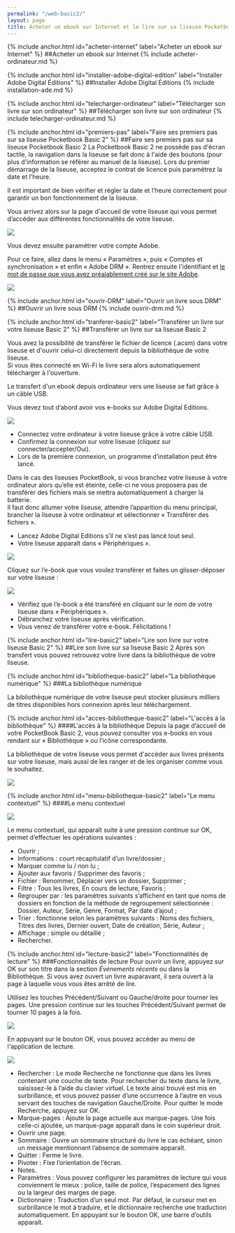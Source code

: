 ```yaml
---
permalink: "/web-basic2/"
layout: page
title: Acheter un ebook sur Internet et le lire sur sa liseuse Pocketbook Basic 2
---
```


{% include anchor.html id="acheter-internet" label="Acheter un ebook sur Internet" %}
##Acheter un ebook sur Internet
{% include acheter-ordinateur.md %}

{% include anchor.html id="installer-adobe-digital-edition" label="Installer Adobe Digital Éditions" %}
##Installer Adobe Digital Éditions
{% include installation-ade.md %}

{% include anchor.html id="telecharger-ordinateur" label="Télécharger son livre sur son ordinateur" %}
##Télécharger son livre sur son ordinateur
{% include telecharger-ordinateur.md %}

{% include anchor.html id="premiers-pas" label="Faire ses premiers pas sur sa liseuse Pocketbook Basic 2" %}
##Faire ses premiers pas sur sa liseuse Pocketbook Basic 2
La Pocketbook Basic 2 ne possède pas d'écran tactile, la navigation dans la liseuse se fait donc à l'aide des boutons (pour plus d'information se référer au manuel de la liseuse). Lors du premier démarrage de la liseuse, acceptez le contrat de licence puis paramétrez la date et l'heure.

<p class="warningtip">Il est important de bien vérifier et régler la date et l’heure correctement pour garantir un bon fonctionnement de la liseuse.</p>

Vous arrivez alors sur la page d'accueil de votre liseuse qui vous permet d’accéder aux différentes fonctionnalités de votre liseuse.

![](/images/support-basic2-1.jpg)

Vous devez ensuite paramétrer votre compte Adobe.

Pour ce faire, allez dans le menu « Paramètres », puis « Comptes et synchronisation » et enfin « Adobe DRM ». Rentrez ensuite l'identifiant et [le mot de passe que vous avez préalablement créé sur le site Adobe](/web-basic2/#creation-compte-Adobe).

![](/images/support-basic2-2.jpg)

{% include anchor.html id="ouvrir-DRM" label="Ouvrir un livre sous DRM" %}
##Ouvrir un livre sous DRM
{% include ouvrir-drm.md %}

{% include anchor.html id="tranferer-basic2" label="Transférer un livre sur votre liseuse Basic 2" %}
##Transférer un livre sur sa liseuse Basic 2

<p class="protip">
    Vous avez la possibilité de transférer le fichier de licence (.acsm) dans votre liseuse et d'ouvrir celui-ci directement depuis la bibliothèque de votre liseuse.<br />
    Si vous êtes connecté en Wi-Fi le livre sera alors automatiquement télécharger à l'ouverture.
</p>

Le transfert d'un ebook depuis ordinateur vers une liseuse se fait grâce à un câble USB.

Vous devez tout d’abord avoir vos e-books sur Adobe Digital Editions.

![](/images/transferer-ordinateur-liseuse-1.png)

* Connectez votre ordinateur à votre liseuse grâce à votre câble USB.
* Confirmez la connexion sur votre liseuse (cliquez sur connecter/accepter/Oui).
* Lors de la première connexion, un programme d’installation peut être lancé.

<p class="warningtip">
    Dans le cas des liseuses PocketBook, si vous branchez votre liseuse à votre ordinateur alors qu’elle est éteinte, celle-ci ne vous proposera pas de transférer des fichiers mais se mettra automatiquement à charger la batterie.<br />
    Il faut donc allumer votre liseuse, attendre l’apparition du menu principal, brancher la liseuse à votre ordinateur et sélectionner « Transférer des fichiers ».
</p>

* Lancez Adobe Digital Editions s’il ne s’est pas lancé tout seul. 
* Votre liseuse apparaît dans « Périphériques ». 

![](/images/transferer-ordinateur-liseuse-2.png)

Cliquez sur l’e-book que vous voulez transférer et faites un glisser-déposer sur votre liseuse : 

![](/images/transferer-ordinateur-liseuse-3.png)

* Vérifiez que l’e-book a été transféré en cliquant sur le nom de votre liseuse dans « Périphériques ». 
* Débranchez votre liseuse après vérification. 
* Vous venez de transférer votre e-book. Félicitations ! 

{% include anchor.html id="lire-basic2" label="Lire son livre sur votre liseuse Basic 2" %}
##Lire son livre sur sa liseuse Basic 2
Après son transfert vous pouvez retrouvez votre livre dans la bibliothèque de votre liseuse.

{% include anchor.html id="bibliotheque-basic2" label="La bibliothèque numérique" %}
###La bibliothèque numérique

La bibliothèque numérique de votre liseuse peut stocker plusieurs milliers de titres disponibles hors connexion après leur téléchargement.

{% include anchor.html id="acces-bibliotheque-basic2" label="L'accès à la bibliothèque" %}
####L'accès à la bibliothèque
Depuis la page d’accueil de votre PocketBook Basic 2, vous pouvez consulter vos e-books en vous rendant sur « Bibliothèque » ou l’icône correspondante.

La bibliothèque de votre liseuse vous permet d'accéder aux livres présents sur votre liseuse, mais aussi de les ranger et de les organiser comme vous le souhaitez.

![](/images/support-basic2-3.jpg)

{% include anchor.html id="menu-bibliotheque-basic2" label="Le menu contextuel" %}
####Le menu contextuel

![](/images/support-basic2-4.jpg)

Le menu contextuel, qui apparaît suite à une pression continue sur OK, permet d’effectuer les opérations suivantes :

* Ouvrir ;
* Informations : court récapitulatif d’un livre/dossier ; 
* Marquer comme lu / non lu ; 
* Ajouter aux favoris / Supprimer des favoris ; 
* Fichier : Renommer, Déplacer vers un dossier, Supprimer ;
* Filtre : Tous les livres, En cours de lecture, Favoris ;
* Regrouper par : les paramètres suivants s’affichent en tant que noms de dossiers en fonction de la méthode de regroupement sélectionnée : Dossier, Auteur, Série, Genre, Format, Par date d’ajout ;
* Trier : fonctionne selon les paramètres suivants : Noms des fichiers, Titres des livres, Dernier ouvert, Date de création, Série, Auteur ;
* Affichage : simple ou détaillé ;
* Rechercher.

{% include anchor.html id="lecture-basic2" label="Fonctionnalités de lecture" %}
###Fonctionnalités de lecture
Pour ouvrir un livre, appuyez sur OK sur son titre dans la section _Événements récents_ ou dans la Bibliothèque. Si vous avez ouvert un livre auparavant, il sera ouvert à la page à laquelle vous vous êtes arrêté de lire.

Utilisez les touches Précédent/Suivant ou Gauche/droite pour tourner les pages. Une pression continue sur les touches Précédent/Suivant permet de tourner 10 pages à la fois.

![](/images/support-basic2-5.jpg)

En appuyant sur le bouton OK, vous pouvez accéder au menu de l'application de lecture.

![](/images/support-basic2-6.jpg)

* Rechercher : Le mode Recherche ne fonctionne que dans les livres contenant une couche de texte. Pour rechercher du texte dans le livre, saisissez-le à l’aide du clavier virtuel. Le texte ainsi trouvé est mis en surbrillance, et vous pouvez passer d’une occurrence à l’autre en vous servant des touches de navigation Gauche/Droite. Pour quitter le mode Recherche, appuyez sur OK. 
* Marque-pages : Ajoute la page actuelle aux marque-pages. Une fois celle-ci ajoutée, un marque-page apparaît dans le coin supérieur droit. 
* Ouvrir une page.
* Sommaire : Ouvre un sommaire structuré du livre le cas échéant, sinon un message mentionnant l’absence de sommaire apparaît.
* Quitter : Ferme le livre.
* Pivoter : Fixe l’orientation de l’écran.
* Notes.
* Paramètres : Vous pouvez configurer les paramètres de lecture qui vous conviennent le mieux : police, taille de police, l’espacement des lignes ou la largeur des marges de page.
* Dictionnaire : Traduction d’un seul mot. Par défaut, le curseur met en surbrillance le mot à traduire, et le dictionnaire recherche une traduction automatiquement. En appuyant sur le bouton OK, une barre d’outils apparaît.

